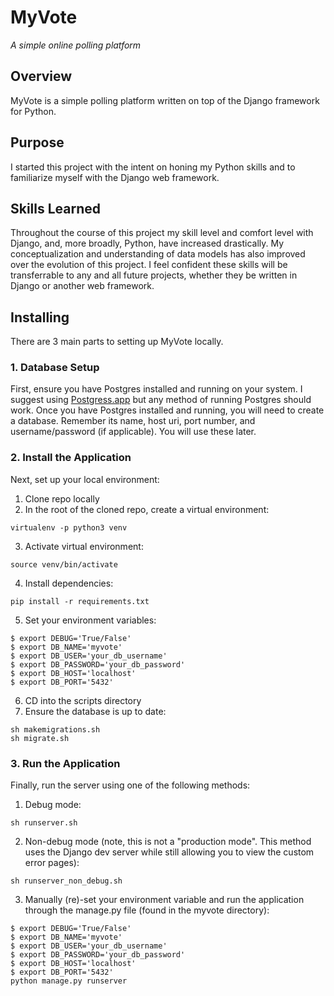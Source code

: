 # MyVote
*A simple online polling platform*

## Overview
MyVote is a simple polling platform written on top of the Django framework for Python.

## Purpose
I started this project with the intent on honing my Python skills and to familiarize myself with the Django web framework.

## Skills Learned
Throughout the course of this project my skill level and comfort level with Django, and, more broadly, Python, have increased drastically. My conceptualization and understanding of data models has also improved over the evolution of this project. I feel confident these skills will be transferrable to any and all future projects, whether they be written in Django or another web framework.

## Installing
There are 3 main parts to setting up MyVote locally.

### 1. Database Setup
First, ensure you have Postgres installed and running on your system. I suggest using [Postgress.app](https://postgresapp.com/) but any method of running Postgres should work. Once you have Postgres installed and running, you will need to create a database. Remember its name, host uri, port number, and username/password (if applicable). You will use these later.

### 2. Install the Application
Next, set up your local environment:
1. Clone repo locally
2. In the root of the cloned repo, create a virtual environment:
```
virtualenv -p python3 venv
```
3. Activate virtual environment:
```
source venv/bin/activate
```
4. Install dependencies:
```
pip install -r requirements.txt
```
5. Set your environment variables:
```
$ export DEBUG='True/False'
$ export DB_NAME='myvote'
$ export DB_USER='your_db_username'
$ export DB_PASSWORD='your_db_password'
$ export DB_HOST='localhost'
$ export DB_PORT='5432'
```
6. CD into the scripts directory
7. Ensure the database is up to date:
```
sh makemigrations.sh
sh migrate.sh
```

### 3. Run the Application
Finally, run the server using one of the following methods:
1. Debug mode:
```
sh runserver.sh
```
2. Non-debug mode (note, this is not a "production mode". This method uses the Django dev server while still allowing you to view the custom error pages):
```
sh runserver_non_debug.sh
```
3. Manually (re)-set your environment variable and run the application through the manage.py file (found in the myvote directory):
```
$ export DEBUG='True/False'
$ export DB_NAME='myvote'
$ export DB_USER='your_db_username'
$ export DB_PASSWORD='your_db_password'
$ export DB_HOST='localhost'
$ export DB_PORT='5432'
python manage.py runserver
```
